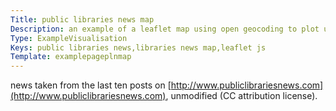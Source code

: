 ```yaml
---
Title: public libraries news map
Description: an example of a leaflet map using open geocoding to plot uk local library news stories.
Type: ExampleVisualisation
Keys: public libraries news,libraries news map,leaflet js
Template: examplepageplnmap
---
```


news taken from the last ten posts on [http://www.publiclibrariesnews.com](http://www.publiclibrariesnews.com), unmodified (CC attribution license).
